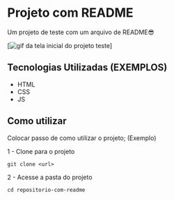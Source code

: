 # Projeto com README
Um projeto de teste com um arquivo de README😎

[<img src="./tela.gif" alt="gif da tela inicial do projeto teste">] 

## Tecnologias Utilizadas (EXEMPLOS)
- HTML
- CSS
- JS

## Como utilizar

Colocar passo de como utilizar o projeto; (Exemplo)

1 - Clone para o projeto
```
git clone <url>
```
2 - Acesse a pasta do projeto
```
cd repositorio-com-readme
```





